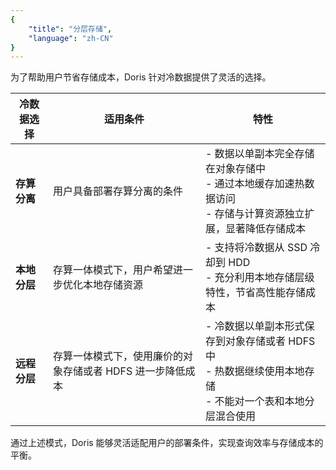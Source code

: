 ```yaml
---
{
    "title": "分层存储",
    "language": "zh-CN"
}
---
```


<!-- 
Licensed to the Apache Software Foundation (ASF) under one
or more contributor license agreements.  See the NOTICE file
distributed with this work for additional information
regarding copyright ownership.  The ASF licenses this file
to you under the Apache License, Version 2.0 (the
"License"); you may not use this file except in compliance
with the License.  You may obtain a copy of the License at

  http://www.apache.org/licenses/LICENSE-2.0

Unless required by applicable law or agreed to in writing,
software distributed under the License is distributed on an
"AS IS" BASIS, WITHOUT WARRANTIES OR CONDITIONS OF ANY
KIND, either express or implied.  See the License for the
specific language governing permissions and limitations
under the License.
-->

为了帮助用户节省存储成本，Doris 针对冷数据提供了灵活的选择。

| **冷数据选择**          | **适用条件**                                                                 | **特性**                                                                                                           |
|--------------------|------------------------------------------------------------------------------|------------------------------------------------------------------------------------------------------------------------|
| **存算分离**   | 用户具备部署存算分离的条件                                                   | - 数据以单副本完全存储在对象存储中<br />- 通过本地缓存加速热数据访问<br />- 存储与计算资源独立扩展，显著降低存储成本        |
| **本地分层**   | 存算一体模式下，用户希望进一步优化本地存储资源                               | - 支持将冷数据从 SSD 冷却到 HDD<br />- 充分利用本地存储层级特性，节省高性能存储成本                                       |
| **远程分层**   | 存算一体模式下，使用廉价的对象存储或者 HDFS 进一步降低成本                           | - 冷数据以单副本形式保存到对象存储或者 HDFS中<br />- 热数据继续使用本地存储<br />- 不能对一个表和本地分层混合使用            |

通过上述模式，Doris 能够灵活适配用户的部署条件，实现查询效率与存储成本的平衡。
